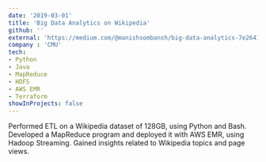 ```yaml
---
date: '2019-03-01'
title: 'Big Data Analytics on Wikipedia'
github: ''
external: 'https://medium.com/@manishsombansh/big-data-analytics-7e2641cf42ec'
company : 'CMU'
tech:
- Python
- Java
- MapReduce
- HDFS
- AWS EMR
- Terraform
showInProjects: false
---
```


Performed ETL on a Wikipedia dataset of 128GB, using Python and Bash. Developed a MapReduce program and deployed it with AWS EMR, using Hadoop Streaming. Gained insights related to Wikipedia topics and page views.
